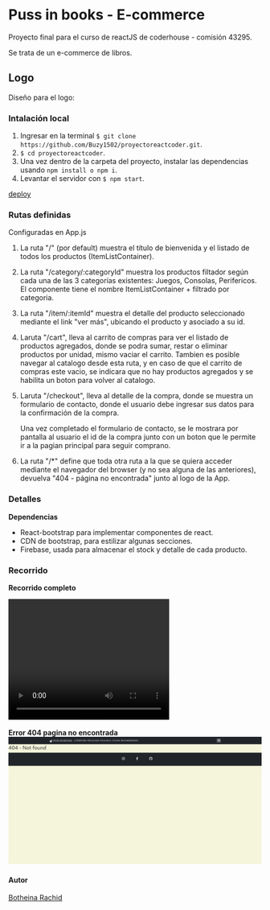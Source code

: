 # Puss in books - E-commerce

Proyecto final para el curso de reactJS de coderhouse - comisión 43295.

Se trata de un e-commerce de libros.

## Logo

Diseño para el logo:

### Intalación local

1. Ingresar en la terminal `$ git clone https://github.com/Buzy1502/proyectoreactcoder.git`.
2. `$ cd proyectoreactcoder`.
3. Una vez dentro de la carpeta del proyecto, instalar las dependencias usando `npm install o npm i`.
4. Levantar el servidor con `$ npm start`.

[deploy](https://puss-in-books.netlify.app/)

### Rutas definidas

Configuradas en App.js

1. La ruta "/" (por default) muestra el título de bienvenida y el listado de todos los productos (ItemListContainer).

2. La ruta "/category/:categoryId" muestra los productos filtador según cada una de las 3 categorías existentes: Juegos, Consolas, Perifericos. El componente tiene el nombre ItemListContainer + filtrado por categoria.

3. La ruta "/item/:itemId" muestra el detalle del producto seleccionado mediante el link "ver más", ubicando el producto y asociado a su id.

4. Laruta "/cart", lleva al carrito de compras para ver el listado de productos agregados, donde se podra sumar, restar o eliminar productos por unidad, mismo vaciar el carrito. Tambien es posible navegar al catalogo desde esta ruta, y en caso de que el carrito de compras este vacio, se indicara que no hay productos agregados y se habilita un boton para volver al catalogo.

5.  Laruta "/checkout", lleva al detalle de la compra, donde se muestra un formulario de contacto, donde el usuario debe ingresar sus datos para la confirmación de la compra.

    Una vez completado el formulario de contacto, se le mostrara por pantalla al usuario el id de la compra junto con un boton que le permite ir a la pagian principal para seguir comprano.

6. La ruta "/*" define que toda otra ruta a la que se quiera acceder mediante el navegador del browser (y no sea alguna de las anteriores), devuelva "404 - página no encontrada" junto al logo de la App.

### Detalles

**Dependencias**

- React-bootstrap para implementar componentes de react.
- CDN de bootstrap, para estilizar algunas secciones.
- Firebase, usada para almacenar el stock y detalle de cada producto.

### Recorrido

**Recorrido completo**

<video width="320" height="240" controls>
  <source src="./src/Statics/recorrido.webm" autoplay>
</video>

**Error 404 pagina no encontrada**
![error 404](/src/Statics/404.png)

#### Autor

[Botheina Rachid](https://github.com/Buzy1502)
